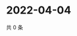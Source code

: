 # 2022-04-04

共 0 条

<!-- BEGIN WEIBO -->
<!-- 最后更新时间 Mon Apr 04 2022 17:15:36 GMT+0800 (China Standard Time) -->

<!-- END WEIBO -->
